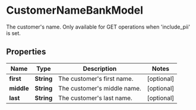

# CustomerNameBankModel

The customer's name. Only available for GET operations when 'include_pii' is set.

## Properties

| Name | Type | Description | Notes |
|------------ | ------------- | ------------- | -------------|
|**first** | **String** | The customer&#39;s first name. |  [optional] |
|**middle** | **String** | The customer&#39;s middle name. |  [optional] |
|**last** | **String** | The customer&#39;s last name. |  [optional] |




